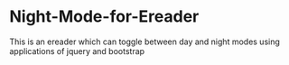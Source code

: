 # Night-Mode-for-Ereader
This is an ereader which can toggle between day and night modes using applications of jquery and bootstrap
